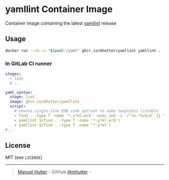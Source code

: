 # yamllint Container Image

Container image containing the latest [yamllint](https://yamllint.readthedocs.io/en/latest/) release

## Usage

```sh
docker run --rm -v "$(pwd):/yaml" ghcr.io/mhutter/yamllint yamllint .
```

### In GitLab CI runner

```yaml
stages:
  - lint
  # ...

yaml_syntax:
  stage: lint
  image: ghcr.io/mhutter/yamllint
  script:
    # remove single-line ERB code upfront to make templates lintable
    - find . -type f -name '*.y*ml.erb' -exec sed -i '/^<%.*%>$/d' {} \;
    - yamllint $(find . -type f -name '*.y*ml.erb')
    - yamllint $(find . -type f -name '*.y*ml')
#...
```

## License

MIT (see `LICENSE`)

---

> [Manuel Hutter](https://mhu.dev/) -
> GitHub [@mhutter](https://github.com/mhutter) -
